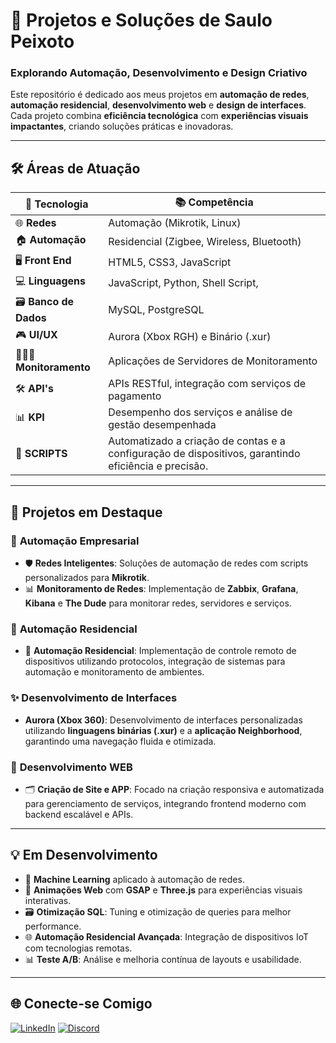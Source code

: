 
# 🚀 **Projetos e Soluções de Saulo Peixoto**

### **Explorando Automação, Desenvolvimento e Design Criativo**

Este repositório é dedicado aos meus projetos em **automação de redes**, **automação residencial**, **desenvolvimento web** e **design de interfaces**. Cada projeto combina **eficiência tecnológica** com **experiências visuais impactantes**, criando soluções práticas e inovadoras.

---

## 🛠️ **Áreas de Atuação**

| 🔧 Tecnologia  | 📚 Competência               |
| -------------- | ---------------------------- |
| 🌐 **Redes**    | Automação (Mikrotik, Linux)  |
| 🏠 **Automação**| Residencial (Zigbee, Wireless, Bluetooth) |
| 🖥️ **Front End**  | HTML5, CSS3, JavaScript      |
| 💻 **Linguagens**| JavaScript, Python, Shell Script, |
| 🗃️ **Banco de Dados** | MySQL, PostgreSQL     |
| 🎮 **UI/UX**    | Aurora (Xbox RGH) e Binário (.xur)  |
| 👨🏽‍💻 **Monitoramento**    | Aplicações de Servidores de Monitoramento |
| 🛠️ **API's**    | APIs RESTful, integração com serviços de pagamento |
| 📊 **KPI**    | Desempenho dos serviços e análise de gestão desempenhada |
| 📜 **SCRIPTS** | Automatizado a criação de contas e a configuração de dispositivos, garantindo eficiência e precisão.


---

## 🌟 **Projetos em Destaque**

### 🏢 **Automação Empresarial**  

- 🛡️ **Redes Inteligentes**: Soluções de automação de redes com scripts personalizados para **Mikrotik**.
- 📊 **Monitoramento de Redes**: Implementação de **Zabbix**, **Grafana**, **Kibana** e **The Dude** para monitorar redes, servidores e serviços.

### 🏡 **Automação Residencial**  
- 🏡 **Automação Residencial**: Implementação de controle remoto de dispositivos utilizando protocolos, integração de sistemas para automação e monitoramento de ambientes.


### ✨ **Desenvolvimento de Interfaces**
- **Aurora (Xbox 360)**: Desenvolvimento de interfaces personalizadas utilizando **linguagens binárias (.xur)** e a **aplicação Neighborhood**, garantindo uma navegação fluida e otimizada.

### 🎨 **Desenvolvimento WEB**

- 🗂️ **Criação de Site e APP**: Focado na criação responsiva e automatizada para gerenciamento de serviços, integrando frontend moderno com backend escalável e APIs.

---

## 💡 **Em Desenvolvimento**

- 🤖 **Machine Learning** aplicado à automação de redes.
- 🎥 **Animações Web** com **GSAP** e **Three.js** para experiências visuais interativas.
- 🗃️ **Otimização SQL**: Tuning e otimização de queries para melhor performance.
- 🌐 **Automação Residencial Avançada**: Integração de dispositivos IoT com tecnologias remotas.
- 📊 **Teste A/B**: Análise e melhoria contínua de layouts e usabilidade.

---

## 🌐 **Conecte-se Comigo**

[![LinkedIn](https://img.shields.io/badge/LinkedIn-0077B5?style=for-the-badge&logo=linkedin&logoColor=white)](https://www.linkedin.com/in/saulopeixoto)
[![Discord](https://img.shields.io/badge/Discord-7289DA?style=for-the-badge&logo=discord&logoColor=white)](https://discord.com/users/364898255525642243)
